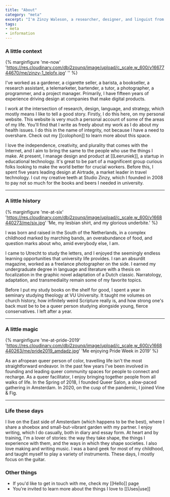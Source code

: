 ```yaml
---
title: "About"
category: "meta"
excerpt: "I'm Zinzy Waleson, a researcher, designer, and linguist from Amsterdam"
tags:
- meta
- information
---
```

### A little context

{% marginfigure 'me-now' 'https://res.cloudinary.com/dbi2zounq/image/upload/c_scale,w_600/v1667744670/me/zinzy-1_telofx.jpg' '' %}

I've worked as a gardener, a cigarette seller, a barista, a bookseller, a research assistant, a telemarketer, bartender, a tutor, a photographer, a programmer, and a project manager. Primarily, I have fifteen years of experience driving design at companies that make digital products.

I work at the intersection of research, design, language, and strategy, which mostly means I like to tell a good story. Firstly, I do this here, on my personal website. This website is very much a personal account of some of the areas of my life. You'll find that I write as freely about my work as I do about my health issues. I do this in the name of integrity, not because I have a need to overshare. Check out my [[colophon]] to learn more about this space.

I love the independence, creativity, and plurality that comes with the Internet, and I aim to bring the same to the people who use the things I make. At present, I manage design and product at [[Leeruniek]], a startup in educational technology. It's great to be part of a magnificent group curious folks looking to make the world better for crucial workers. Before this, I spent five years leading design at Airtrade, a market leader in travel technology. I cut my creative teeth at Studio Zinzy, which I founded in 2008 to pay not so much for the books and beers I needed in university.

----

### A little history

{% marginfigure 'me-at-six' 'https://res.cloudinary.com/dbi2zounq/image/upload/c_scale,w_600/v1668440273/me/six.jpg' 'Me, my lesbian shirt, and my glorious underbite.' %}

I was born and raised in the South of the Netherlands, in a complex childhood marked by marching bands, an overabundance of food, and question marks about who, amid everybody else, I am.

I came to Utrecht to study the letters, and I enjoyed the seemingly endless learning opportunities that university life provides. I ran an absurdit magazine, worked as a freelance photographer on the side. I earned my undergraduate degree in language and literature with a thesis on focalization in the graphic novel adaptation of a Dutch classic. Narratology, adaptation, and transmediality remain some of my favorite topics.

Before I put my study books on the shelf for good, I spent a year in seminary studying theology at VU University. It taught me volumes on church history, how infinitely weird Scripture really is, and how strong one's back must be to be a queer person studying alongside young, fierce conservatives. I left after a year.

----

### A little magic

{% marginfigure 'me-at-pride-2019' 'https://res.cloudinary.com/dbi2zounq/image/upload/c_scale,w_600/v1668440263/me/pride2019_amdadz.jpg' 'Me enjoying Pride Week in 2019' %}

As an afropean queer person of color, travelling life isn't the most straightforward endeavor. In the past few years I've been involved in founding and leading queer community spaces for people to connect and recharge. As a queer facilitator, I enjoy bringing together people from all walks of life. In the Spring of 2018, I founded Queer Salon, a slow-paced gathering in Amsterdam. In 2020, on the cusp of the pandemic, I joined Vine & Fig.

----

### Life these days

I live on the East side of Amsterdam (which happens to be the best), where I share a shoebox and small-but-vibrant garden with my partner. I enjoy writing, which I do casually, both in diary and essay form. At heart and by training, I'm a lover of stories: the way they take shape, the things I experience with them, and the ways in which they shape societies. I also love making and writing music. I was a band geek for most of my childhood, and taught myself to play a variety of instruments. These days, I mostly focus on the guitar.

### Other things

- If you'd like to get in touch with me, check my [[Hello]] page
- You're invited to learn more about the things I love to [[Uses|use]]